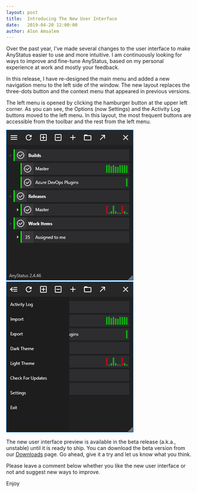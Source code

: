 ```yaml
---
layout: post
title:  Introducing The New User Interface
date:   2019-04-20 12:00:00
author: Alon Amsalem
---
```


Over the past year, I've made several changes to the user interface to make AnyStatus easier to use and more intuitive.
I am continuously looking for ways to improve and fine-tune AnyStatus, based on my personal experience at work and mostly your feedback.

In this release, I have re-designed the main menu and added a new navigation menu to the left side of the window. The new layout replaces the three-dots button and the context menu that appeared in previous versions.

The left menu is opened by clicking the hamburger button at the upper left corner.
As you can see, the Options (now Settings) and the Activity Log buttons moved to the left menu.
In this layout, the most frequent buttons are accessible from the toolbar and the rest from the left menu.

<div class="row">
    <div class="col-md-4"><img src="/assets/images/screenshots/anystatus-2.4.46-azure-devops.png"/></div>
    <div class="col-md-4"><img src="/assets/images/screenshots/anystatus-2.4.46-azure-devops-left-menu.png"/></div>
</div>

<p></p>

The new user interface preview is available in the beta release (a.k.a., unstable) until it is ready to ship.
You can download the beta version from our [Downloads](/downloads) page. Go ahead, give it a try and let us know what you think.

Please leave a comment below whether you like the new user interface or not and suggest new ways to improve.

Enjoy
